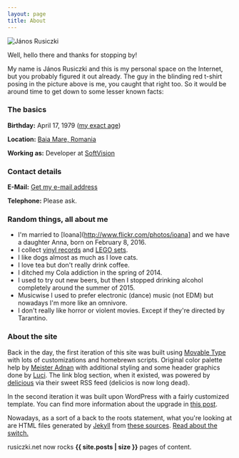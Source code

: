```yaml
---
layout: page
title: About
---
```

![János Rusiczki](https://content.rusiczki.net/2009/04/janos-rusiczki-150x150.jpg "János Rusiczki")

Well, hello there and thanks for stopping by!

My name is János Rusiczki and this is my personal space on the Internet, but you probably figured it out already. The guy in the blinding red t-shirt posing in the picture above is me, you caught that right too. So it would be around time to get down to some lesser known facts:

### The basics

**Birthday:** April 17, 1979 ([my exact age](https://www.wolframalpha.com/input/?i=april+17,+1979))

**Location:** [Baia Mare, Romania](http://www.openstreetmap.org/?lat=47.6522&lon=23.5652&zoom=13&layers=M)

**Working as:** Developer at [SoftVision](http://www.softvision.ro)

### Contact details

**E-Mail:** [Get my e-mail address](http://scr.im/3dm)

**Telephone:** Please ask.

### Random things, all about me

- I'm married to [Ioana](http://www.flickr.com/photos/ioana] and we have a daughter Anna, born on February 8, 2016.
- I collect [vinyl records](https://www.discogs.com/user/rev/collection?header=1) and [LEGO sets](https://brickset.com/sets/ownedby-kitsched).
- I like dogs almost as much as I love cats.
- I love tea but don't really drink coffee.
- I ditched my Cola addiction in the spring of 2014.
- I used to try out new beers, but then I stopped drinking alcohol completely around the summer of 2015.
- Musicwise I used to prefer electronic (dance) music (not EDM) but nowadays I'm more like an omnivore.
- I don't really like horror or violent movies. Except if they're directed by Tarantino.

### About the site

Back in the day, the first iteration of this site was built using [Movable Type](http://www.movabletype.org/) with lots of customizations and homebrewn scripts. Original color palette help by [Meister Adnan](http://www.adnan.ro/) with additional styling and some header graphics done by [Luci](http://www.lucianmarin.ro/). The link blog section, when it existed, was powered by [delicious](http://delicious.com/) via their sweet RSS feed (delicios is now long dead).

In the second iteration it was built upon WordPress with a fairly customized template. You can find more information about the upgrade in [this post](http://www.rusiczki.net/2009/04/02/keeping-up-with-the-times/).

Nowadays, as a sort of a back to the roots statement, what you're looking at are HTML files generated by [Jekyll](https://jekyllrb.com/) from [these sources](https://github.com/janosrusiczki/janosrusiczki). [Read about the switch.](http://www.rusiczki.net/2018/01/08/a-new-blogging-engine/)

rusiczki.net now rocks **{{ site.posts | size }}** pages of content.

